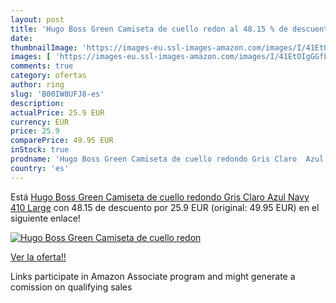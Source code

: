```yaml
---
layout: post
title: 'Hugo Boss Green Camiseta de cuello redon al 48.15 % de descuento'
date: 
thumbnailImage: 'https://images-eu.ssl-images-amazon.com/images/I/41EtOIgGGfL._SL200_.jpg'
images: [ 'https://images-eu.ssl-images-amazon.com/images/I/41EtOIgGGfL._SL200_.jpg' ]
comments: true
category: ofertas
author: ring
slug: 'B00IW8UFJ8-es'
description:
actualPrice: 25.9 EUR
currency: EUR
price: 25.9
comparePrice: 49.95 EUR
inStock: true
prodname: 'Hugo Boss Green Camiseta de cuello redondo Gris Claro  Azul  Navy 410   Large'
country: 'es'
---
```


Está [Hugo Boss Green Camiseta de cuello redondo Gris Claro  Azul  Navy 410   Large](https://www.amazon.es/dp/B00IW8UFJ8/?tag=tolees-21) con 48.15 de descuento por 25.9 EUR (original: 49.95 EUR) en el siguiente enlace!

[![Hugo Boss Green Camiseta de cuello redon](https://images-eu.ssl-images-amazon.com/images/I/41EtOIgGGfL._SL200_.jpg)](https://www.amazon.es/dp/B00IW8UFJ8/?tag=tolees-21)

[Ver la oferta!!](https://www.amazon.es/dp/B00IW8UFJ8/?tag=tolees-21)

Links participate in Amazon Associate program and might generate a comission on qualifying sales



